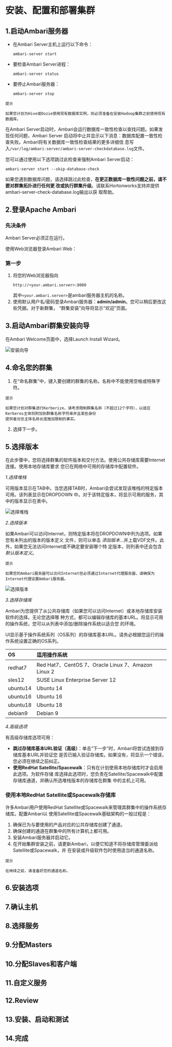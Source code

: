 安装、配置和部署集群
================================================================================
## 1.启动Ambari服务器
+ 在Ambari Server主机上运行以下命令：
  ```shell
  ambari-server start
  ```
+ 要检查Ambari Server进程：
  ```shell
  ambari-server status
  ```
+ 要停止Ambari服务器：
  ```shell
  ambari-server stop
  ```
```
提示

如果您计划为Hive或Oozie使用现有数据库实例，则必须准备在安装Hadoop集群之前使用现有数据库。
```
在Ambari Server启动时，Ambari会运行数据库一致性检查以查找问题。如果发现任何问题，Ambari Server
启动将中止并显示以下消息：数据库配置一致性检查失败。Ambari将有关数据库一致性检查结果的更多详细信
息写入`/var/log/ambari-server/ambari-server-checkdatabase.log`文件。

您可以通过使用以下选项跳过此检查来强制Ambari Server启动：
```shell
ambari-server start --skip-database-check
```
如果您遇到数据库问题，请选择跳过此检查，**在更正数据库一致性问题之前，请不要对群集拓扑进行任何更
改或执行群集升级**。请联系Hortonworks支持并提供ambari-server-check-database.log输出以获
取帮助。

## 2.登录Apache Ambari

### 先决条件
Ambari Server必须正在运行。

使用Web浏览器登录Ambari Web：
### 第一步
1. 将您的Web浏览器指向
    ```
    http://<your.ambari.server>:8080
    ```
    其中`<your.ambari.server>`是ambari服务器主机的名称。
2. 使用默认用户名/密码登录Ambari服务器：**admin/admin**。您可以稍后更改这些凭据。对于新群集，
“群集安装”向导将显示“欢迎”页面。

## 3.启动Ambari群集安装向导
在Ambari Welcome页面中，选择Launch Install Wizard。

![安装向导](img/1.png)

## 4.命名您的群集
1. 在“命名群集”中，键入要创建的群集的名称。名称中不能使用空格或特殊字符。
  ```
  提示

  如果您计划对群集进行Kerberize，请考虑限制群集名称（不超过12个字符），以适应Kerberos主体将附加到群集名称字符串并且某些身份
  提供者对总主体名称长度施加限制的事实。
  ```
2. 选择下一步。

## 5.选择版本
在此步骤中，您将选择群集的软件版本和交付方法。使用公共存储库需要Internet连接。使用本地存储库要求
您已在网络中可用的存储库中配置软件。

*1.选择堆栈*

可用版本显示在TAB中。当您选择TAB时，Ambari会尝试发现该堆栈的特定版本可用。该列表显示在DROPDOWN
中。对于该特定版本，将显示可用的服务，其中的版本显示在表中。

![选择堆栈](img/2.png)

*2.选择版本*

如果Ambari可以访问Internet，则特定版本将在DROPDOWN中列为选项。如果您有未列出的版本的版本定义
文件，则可以单击 *添加版本*...并上载VDF文件。此外，如果您无法访问Internet或不确定要安装哪个特
定版本，则列表中还会包含 *默认版本定义*。
```
提示

如果您的Ambari服务器可以访问Internet但必须通过Internet代理服务器，请确保为Internet代理设置Ambari服务器。
```
![选择版本](img/3.png)

*3.选择存储库*

Ambari为您提供了从公共存储库（如果您可以访问Internet）或本地存储库安装软件的选择。无论您选择哪
种方式，都可以编辑存储库的基本URL。将显示可用的操作系统，您可以从列表中添加/删除操作系统以适合您
的环境。

UI显示基于操作系统系列（OS系列）的存储库基本URL。请务必根据您运行的操作系统设置正确的OS系列。

| OS | 适用操作系统 |
| :------------- | :------------- |
| redhat7 | Red Hat7、CentOS 7、Oracle Linux 7、Amazon Linux 2 |
| sles12 | SUSE Linux Enterprise Server 12 |
| ubuntu14 | Ubuntu 14 |
| ubuntu16 | Ubuntu 16 |
| ubuntu18 | Ubuntu 18 |
| debian9 | Debian 9 |

*4.高级选项*

有高级存储库选项可用：
+ **跳过存储库基本URL验证（高级）**：单击“下一步”时，Ambari将尝试连接到存储库基本URL并验证您
是否已输入验证存储库。如果没有，将显示一个错误，您必须在继续之前纠正。
+ **使用RedHat Satellite/Spacewalk**：只有在计划使用本地存储库时才会启用此选项。为软件存储
库选择此选项时，您负责在Satellite/Spacewalk中配置存储库通道，并确认所选堆栈版本的存储库在群集
中的主机上可用。

### 使用本地RedHat Satellite或Spacewalk存储库
许多Ambari用户使用RedHat Satellite或Spacewalk来管理其群集中的操作系统存储库。配置Ambari以
使用Satellite或Spacewalk基础架构的一般过程是：
1. 确保已为与要使用的产品对应的公共存储库创建了通道。
2. 确保创建的通道在群集中的所有计算机上都可用。
3. 安装Ambari服务器并启动它。
4. 在开始集群安装之前，请更新Ambari，以便它知道不将存储库管理委派给Satellite或Spacewalk，并
在安装或升级软件包时使用适当的通道名称。
```
提示

在继续之前，请准备好您的通道名称。
```

## 6.安装选项


## 7.确认主机


## 8.选择服务


## 9.分配Masters


## 10.分配Slaves和客户端


## 11.自定义服务


## 12.Review


## 13.安装、启动和测试


## 14.完成
